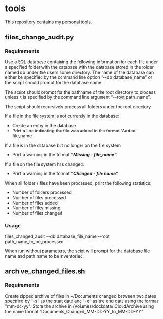 # tools

This repository contains my personal tools.


## files\_change\_audit.py

### Requirements

<p>Use a SQL database containing the following information for each file under a specified folder with the database with the database stored in the folder named db under the users home directory. The name of the database can either be specified by the command line option “--db database_name” or the script should prompt for the database name. </p>

<p>The script should prompt for the pathname of the root directory to process unless it is specified by the command line argument “--root path_name”.</p>

<p>The script should recursively process all folders under the root directory</p>

<p>If a file in the file system is not currently in the database:</p>

* Create an entry in the database
* Print a line indicating the file was added in the format “Added - file_name

<p>If a file is in the database but no longer on the file system</p>

* Print a warning in the format ***“Missing - file_name”***

<p>If a file on the file system has changed:</p>

* Print a warning in the format ***“Changed - file name”***

<p>When all folder / files have been processed, print the following statistics:</p>

* Number of folders processed
* Number of files processed
* Number of files added
* Number of files missing
* Number of files changed</p>

### Usage

<p>files_changed_audit --db database_file_name --root path_name_to_be_processed</p>

<p>When run without parameters, the scipt will prompt for the database file name and path name to be inventoried.</p>

## archive\_changed\_files.sh

### Requirements

<p>Create zipped archive of files in ~/Documents changed between two dates specified by "-s" as the start date and "-e" as the end date using the format "mm-dd-yy". Store the archive in /Volumes/dockdata/iCloudArchive using the name format "Documents_Changed_MM-DD-YY_to_MM-DD-YY"</p>


